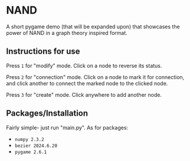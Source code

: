 # NAND
A short pygame demo (that will be expanded upon) that showcases the power of NAND in a graph theory inspired format.

## Instructions for use
Press `1` for "modify" mode. Click on a node to reverse its status.

Press `2` for "connection" mode. Click on a node to mark it for connection, and click another to connect the marked node to the clicked node.

Press `3` for "create" mode. Click anywhere to add another node.

## Packages/Installation
Fairly simple- just run "main.py". As for packages:
- `numpy 2.3.2`
- `bezier 2024.6.20`
- `pygame 2.6.1`
